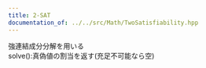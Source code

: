 ```yaml
---
title: 2-SAT
documentation_of: ../../src/Math/TwoSatisfiability.hpp
---
```

強連結成分分解を用いる \
solve():真偽値の割当を返す(充足不可能なら空)